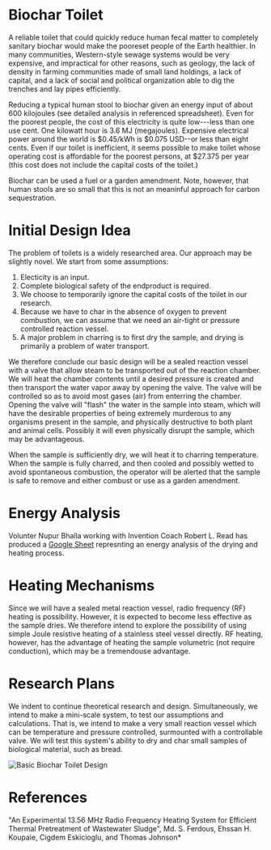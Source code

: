 # Biochar Toilet

A reliable toilet that could quickly reduce human fecal matter to completely sanitary biochar would make the pooreset people of the
Earth healthier. In many communities, Western-style sewage systems would be very expensive, and impractical for other reasons,
such as geology, the lack of density in farming communities made of small land holdings, a lack of capital, and a lack of
social and political organization able to dig the trenches and lay pipes efficiently.

Reducing a typical human stool to biochar given an energy input of about 600 kilojoules (see detailed analysis in referenced spreadsheet).
Even for the poorest people, the cost of this electricity is quite low---less than one use cent. One kilowatt hour is 3.6 MJ (megajoules).
Expensive electrical power around the world is $0.45/kWh is $0.075 USD--or less than eight cents. Even if our toilet is inefficient, it
seems possible to make toilet whose operating cost is affordable for the poorest persons, at $27.375 per year (this cost does not include
the capital costs of the toilet.)

Biochar can be used a fuel or a garden amendment. Note, however, that human stools are so small that this is not an meaninful approach for carbon sequestration.


# Initial Design Idea
The problem of toilets is a widely researched area. Our approach may be slightly novel. We start from some assumptions:
1. Electicity is an input.
1. Complete biological safety of the endproduct is required.
1. We choose to temporarily ignore the capital costs of the toilet in our research.
1. Because we have to char in the absence of oxygen to prevent combustion, we can assume that we need an air-tight or pressure controlled
    reaction vessel.
1. A major problem in charring is to first dry the sample, and drying is primarily a problem of water transport.

We therefore conclude our basic design will be a sealed reaction vessel with a valve that allow steam to be transported out
of the reaction chamber. We will heat the chamber contents until a desired pressure is created and then transport the water
vapor away by opening the valve. The valve will be controlled so as to avoid most gases (air) from enterring the chamber.
Opening the valve will "flash" the water in the sample into steam, which will have the desirable properties of being
extremely murderous to any organisms present in the sample, and physically destructive to both plant and animal cells.
Possibly it will even physically disrupt the sample, which may be advantageous.

When the sample is sufficiently dry, we will heat it to charring temperature. When the sample is fully charred, and then cooled
and possibly wetted to avoid spontaneous combustion, the
operator will be alerted that the sample is safe to remove and either combust or use as a garden amendment.

# Energy Analysis

Volunter Nupur Bhalla working with Invention Coach Robert L. Read has produced a [Google Sheet](https://docs.google.com/spreadsheets/d/1ZwIqP0B2wM6QrpZTNiK1hNnNmIEIal7qxYdgEJz8Iog/edit?usp=sharing) represnting an energy analysis of the drying and heating process.



# Heating Mechanisms
Since we will have a sealed metal reaction vessel, radio frequency (RF) heating is possibility.
However, it is expected to become less effective as the sample dries.
We therefore intend to explore the possibility of using simple Joule resistive heating of a stainless steel vessel directly.
RF heating, however, has the advantage of heating the sample volumetric (not require conduction), which may be a tremendouse advantage.

# Research Plans

We indent to continue theoretical research and design. Simultaneously, we intend to make a mini-scale system, to test our assumptions
and calculations. That is, we intend to make a very small reaction vessel which can be temperature and pressure controlled, surmounted
with a controllable valve. We will test this system's ability to dry and char small samples of biological material, such as bread.

![Basic Biochar Toilet Design](https://github.com/user-attachments/assets/ea41856b-7663-43a1-bf12-8a3a2311aef8)

# References

"An Experimental 13.56 MHz Radio Frequency Heating System
for Efficient Thermal Pretreatment of Wastewater Sludge",
Md. S. Ferdous, Ehssan H. Koupaie, Cigdem Eskicioglu, and Thomas Johnson*


